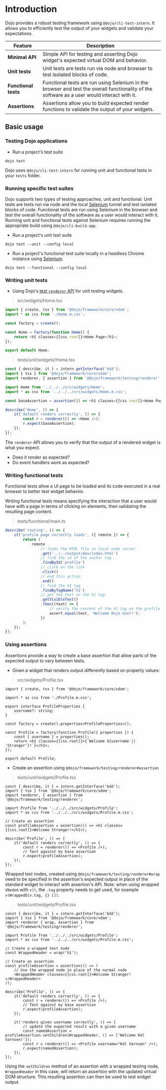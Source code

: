 # Introduction

Dojo provides a robust testing framework using `@dojo/cli-test-intern`. It allows you to efficiently test the output of your widgets and validate your expectations.

| Feature              | Description                                                                                                                                 |
| -------------------- | ------------------------------------------------------------------------------------------------------------------------------------------- |
| **Minimal API**      | Simple API for testing and asserting Dojo widget's expected virtual DOM and behavior.                                                       |
| **Unit tests**       | Unit tests are tests run via node and browser to test isolated blocks of code.                                                              |
| **Functional tests** | Functional tests are run using Selenium in the browser and test the overall functionality of the software as a user would interact with it. |
| **Assertions**       | Assertions allow you to build expected render functions to validate the output of your widgets.                                             |

## Basic usage

### Testing Dojo applications

-   Run a project's test suite

```shell
dojo test
```

Dojo uses `@dojo/cli-test-intern` for running unit and functional tests in your `tests` folder.

### Running specific test suites

Dojo supports two types of testing approaches, unit and functional. Unit tests are tests run via node and the local
[Selenium] tunnel and test isolated blocks of code. Functional tests are run using Selenium in the browser and test
the overall functionality of the software as a user would interact with it. Running unit and functional tests against Selenium requires running the appropriate build using `@dojo/cli-build-app`.

-   Run a project's unit test suite

```shell
dojo test --unit --config local
```

-   Run a project's functional test suite locally in a headless Chrome instance using [Selenium].

```shell
dojo test --functional --config local
```

### Writing unit tests

-   Using Dojo's [test `renderer` API](/learn/testing/test-renderer) for unit testing widgets.

> src/widgets/Home.tsx

```ts
import { create, tsx } from '@dojo/framework/core/vdom';
import * as css from './Home.m.css';

const factory = create();

const Home = factory(function Home() {
	return <h1 classes={[css.root]}>Home Page</h1>;
});

export default Home;
```

> tests/unit/widgets/Home.tsx

```ts
const { describe, it } = intern.getInterface('bdd');
import { tsx } from '@dojo/framework/core/vdom';
import renderer, { assertion } from '@dojo/framework/testing/renderer';

import Home from '../../../src/widgets/Home';
import * as css from '../../../src/widgets/Home.m.css';

const baseAssertion = assertion(() => <h1 classes={[css.root]}>Home Page</h1>);

describe('Home', () => {
	it('default renders correctly', () => {
		const r = renderer(() => <Home />);
		r.expect(baseAssertion);
	});
});
```

The `renderer` API allows you to verify that the output of a rendered widget is what you expect.

-   Does it render as expected?
-   Do event handlers work as expected?

### Writing functional tests

Functional tests allow a UI page to be loaded and its code executed in a real browser to better test widget behavior.

Writing functional tests means specifying the interaction that a user would have with a page in terms of clicking on elements, then validating the resulting page content.

> tests/functional/main.ts

```ts
describe('routing', () => {
	it('profile page correctly loads', ({ remote }) => {
		return (
			remote
				// loads the HTML file in local node server
				.get('../../output/dev/index.html')
				// find the id of the anchor tag
				.findById('profile')
				// click on the link
				.click()
				// end this action
				.end()
				// find the h1 tag
				.findByTagName('h1')
				// get the text in the h1 tag
				.getVisibleText()
				.then((text) => {
					// verify the content of the h1 tag on the profile page
					assert.equal(text, 'Welcome Dojo User!');
				})
		);
	});
});
```

### Using assertions

Assertions provide a way to create a base assertion that allow parts of the expected output to vary between tests.

-   Given a widget that renders output differently based on property values:

> src/widgets/Profile.tsx

```tsx
import { create, tsx } from '@dojo/framework/core/vdom';

import * as css from './Profile.m.css';

export interface ProfileProperties {
	username?: string;
}

const factory = create().properties<ProfileProperties>();

const Profile = factory(function Profile({ properties }) {
	const { username } = properties();
	return <h1 classes={[css.root]}>{`Welcome ${username || 'Stranger'}!`}</h1>;
});

export default Profile;
```

-   Create an assertion using `@dojo/framework/testing/renderer#assertion`

> tests/unit/widgets/Profile.tsx

```tsx
const { describe, it } = intern.getInterface('bdd');
import { tsx } from '@dojo/framework/core/vdom';
import renderer, { assertion } from '@dojo/framework/testing/renderer';

import Profile from '../../../src/widgets/Profile';
import * as css from '../../../src/widgets/Profile.m.css';

// Create an assertion
const profileAssertion = assertion(() => <h1 classes={[css.root]}>Welcome Stranger!</h1>);

describe('Profile', () => {
	it('default renders correctly', () => {
		const r = renderer(() => <Profile />);
		// Test against my base assertion
		r.expect(profileAssertion);
	});
});
```

Wrapped test nodes, created using `@dojo/framework/testing/renderer#wrap` need to be specified in the assertion's expected output in place of the standard widget to interact with assertion's API. Note: when using wrapped `VNode`s with `v()`, the `.tag` property needs to get used, for example `v(WrappedDiv.tag, {} [])`.

> tests/unit/widgets/Profile.tsx

```tsx
const { describe, it } = intern.getInterface('bdd');
import { tsx } from '@dojo/framework/core/vdom';
import renderer { wrap, assertion } from '@dojo/framework/testing/renderer';

import Profile from '../../../src/widgets/Profile';
import * as css from '../../../src/widgets/Profile.m.css';

// Create a wrapped test node
const WrappedHeader = wrap('h1');

// Create an assertion
const profileAssertion = assertion(() => (
	// Use the wrapped node in place of the normal node
	<WrappedHeader classes={[css.root]}>Welcome Stranger!</WrappedHeader>
));

describe('Profile', () => {
	it('default renders correctly', () => {
		const r = renderer(() => <Profile />);
		// Test against my base assertion
		r.expect(profileAssertion);
	});

	it('renders given username correctly', () => {
		// update the expected result with a given username
		const namedAssertion = profileAssertion.setChildren(WrappedHeader, () => ['Welcome Kel Varnsen!']);
		const r = renderer(() => <Profile username="Kel Varnsen" />);
		r.expect(namedAssertion);
	});
});
```

Using the `setChildren` method of an assertion with a wrapped testing node, `WrappedHeader` in this case, will return an assertion with the updated virtual DOM structure. This resulting assertion can then be used to test widget output.

[dojo cli]: https://github.com/dojo/cli
[intern]: https://theintern.io/
[selenium]: http://www.seleniumhq.org/

